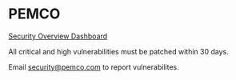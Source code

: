 # PEMCO

[Security Overview Dashboard](https://github.com/orgs/pemcoins/security)

All critical and high vulnerabilities must be patched within 30 days.

Email security@pemco.com to report vulnerabilites.
